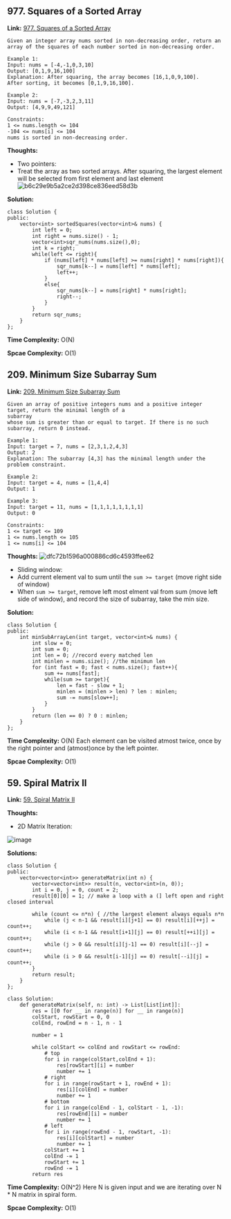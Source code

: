 ## 977. Squares of a Sorted Array

**Link:** [977. Squares of a Sorted Array](https://leetcode.com/problems/squares-of-a-sorted-array/)

```
Given an integer array nums sorted in non-decreasing order, return an array of the squares of each number sorted in non-decreasing order.

Example 1:
Input: nums = [-4,-1,0,3,10]
Output: [0,1,9,16,100]
Explanation: After squaring, the array becomes [16,1,0,9,100].
After sorting, it becomes [0,1,9,16,100].

Example 2:
Input: nums = [-7,-3,2,3,11]
Output: [4,9,9,49,121]
 
Constraints:
1 <= nums.length <= 104
-104 <= nums[i] <= 104
nums is sorted in non-decreasing order.

```

**Thoughts:** 

 - Two pointers:
 - Treat the array as two sorted arrays. After squaring, the largest element will be selected from first element and last element
![b6c29e9b5a2ce2d398ce836eed58d3b](https://github.com/nemo3536/Leetcode-Tracking/assets/155724737/6e22505c-030f-4c11-b5a8-e07983860bcb)

**Solution:**
```
class Solution {
public:
    vector<int> sortedSquares(vector<int>& nums) {
        int left = 0;
        int right = nums.size() - 1;
        vector<int>sqr_nums(nums.size(),0);
        int k = right;
        while(left <= right){
            if (nums[left] * nums[left] >= nums[right] * nums[right]){
                sqr_nums[k--] = nums[left] * nums[left];
                left++;
            }
            else{
                sqr_nums[k--] = nums[right] * nums[right];
                right--;
            }
        }
        return sqr_nums;
    }
};
```    

**Time Complexity:**  O(N)

**Spcae Complexity:**  O(1)


## 209. Minimum Size Subarray Sum

**Link:** [209. Minimum Size Subarray Sum](https://leetcode.com/problems/minimum-size-subarray-sum/)

```
Given an array of positive integers nums and a positive integer target, return the minimal length of a 
subarray
whose sum is greater than or equal to target. If there is no such subarray, return 0 instead.

Example 1:
Input: target = 7, nums = [2,3,1,2,4,3]
Output: 2
Explanation: The subarray [4,3] has the minimal length under the problem constraint.

Example 2:
Input: target = 4, nums = [1,4,4]
Output: 1

Example 3:
Input: target = 11, nums = [1,1,1,1,1,1,1,1]
Output: 0
 
Constraints:
1 <= target <= 109
1 <= nums.length <= 105
1 <= nums[i] <= 104
```

**Thoughts:** 
![dfc72b1596a000886cd6c4593ffee62](https://github.com/nemo3536/Leetcode-Tracking/assets/155724737/09d2f6fe-08d2-48d7-8a8e-d73fa1042537)

 - Sliding window:
 - Add current element val to sum until the `sum >= target` (move right side of window)
 - When `sum >= target`, remove left most elment val from sum (move left side of window), and record the size of subarray, take the min size. 

**Solution:**
```
class Solution {
public:
    int minSubArrayLen(int target, vector<int>& nums) {
        int slow = 0;
        int sum = 0;
        int len = 0; //record every matched len
        int minlen = nums.size(); //the minimun len
        for (int fast = 0; fast < nums.size(); fast++){
            sum += nums[fast];
            while(sum >= target){
                len = fast - slow + 1;
                minlen = (minlen > len) ? len : minlen;
                sum -= nums[slow++];
            }
        }
        return (len == 0) ? 0 : minlen;
    }
};
```    
**Time Complexity:**  O(N) Each element can be visited atmost twice, once by the right pointer and (atmost)once by the left pointer.

**Spcae Complexity:**  O(1)


## 59. Spiral Matrix II

**Link:** [59. Spiral Matrix II](https://leetcode.com/problems/spiral-matrix-ii/description/)

**Thoughts:** 

 - 2D Matrix Iteration:
  
  ![image](https://user-images.githubusercontent.com/69004164/206582312-27b58369-78a7-40ea-aa12-64539d9a0a27.png)
  
**Solutions:** 
```
class Solution {
public:
    vector<vector<int>> generateMatrix(int n) {
        vector<vector<int>> result(n, vector<int>(n, 0));
        int i = 0, j = 0, count = 2;
        result[0][0] = 1; // make a loop with a (] left open and right closed interval
        
        while (count <= n*n) { //the largest element always equals n*n
            while (j < n-1 && result[i][j+1] == 0) result[i][++j] = count++;
            while (i < n-1 && result[i+1][j] == 0) result[++i][j] = count++;
            while (j > 0 && result[i][j-1] == 0) result[i][--j] = count++;
            while (i > 0 && result[i-1][j] == 0) result[--i][j] = count++;
        }
        return result;
    }
};
```
```
class Solution:
    def generateMatrix(self, n: int) -> List[List[int]]:
        res = [[0 for __ in range(n)] for __ in range(n)]
        colStart, rowStart = 0, 0
        colEnd, rowEnd = n - 1, n - 1

        number = 1

        while colStart <= colEnd and rowStart <= rowEnd:
            # top
            for i in range(colStart,colEnd + 1):
                res[rowStart][i] = number
                number += 1
            # right
            for i in range(rowStart + 1, rowEnd + 1):
                res[i][colEnd] = number
                number += 1
            # bottom
            for i in range(colEnd - 1, colStart - 1, -1):
                res[rowEnd][i] = number
                number += 1
            # left
            for i in range(rowEnd - 1, rowStart, -1):
                res[i][colStart] = number
                number += 1
            colStart += 1
            colEnd -= 1
            rowStart += 1
            rowEnd -= 1
        return res
```
**Time Complexity:**  O(N^2) Here N is given input and we are iterating over N * N matrix in spiral form.

**Spcae Complexity:**  O(1)
